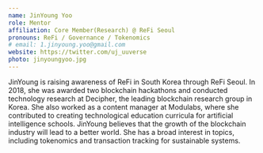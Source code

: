```yaml
---
name: JinYoung Yoo
role: Mentor
affiliation: Core Member(Research) @ ReFi Seoul
pronouns: ReFi / Governance / Tokenomics
# email: 1.jinyoung.yoo@gmail.com
website: https://twitter.com/uj_uuverse
photo: jinyoungyoo.jpg
---
```


JinYoung is raising awareness of ReFi in South Korea through ReFi Seoul. In 2018, she was awarded two blockchain hackathons and conducted technology research at Decipher, the leading blockchain research group in Korea. She also worked as a content manager at Modulabs, where she contributed to creating technological education curricula for artificial intelligence schools. JinYoung believes that the growth of the blockchain industry will lead to a better world. She has a broad interest in topics, including tokenomics and transaction tracking for sustainable systems.
